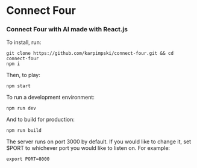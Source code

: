 # Connect Four

### Connect Four with AI made with React.js

To install, run:
```shell
git clone https://github.com/karpimpski/connect-four.git && cd connect-four
npm i
```
Then, to play:
```shell
npm start
```

To run a development environment:
```shell
npm run dev
```

And to build for production:
```shell
npm run build
```

The server runs on port 3000 by default. If you would like to change it, set $PORT to whichever port you would like to listen on. For example:
```shell
export PORT=8000
```